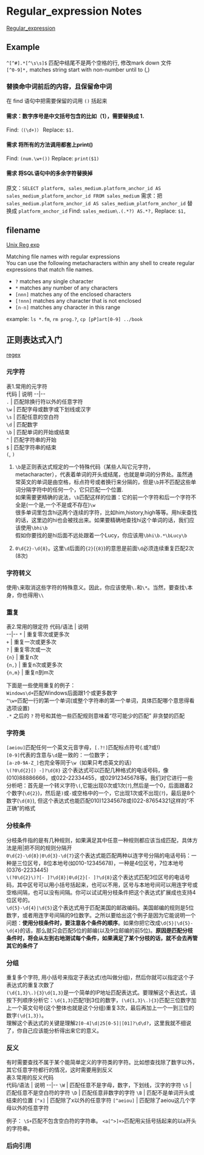 # Regular_expression Notes

[Regular_expression](https://en.wikipedia.org/wiki/Regular_expression#POSIX_basic_and_extended)

## Example

`^[^#].*[^\s\s]$` 匹配中结尾不是两个空格的行, 修改mark down 文件  
`[^0-9]*,` matches string start with non-number until to (,)  

### 替换命中词前后的内容，且保留命中词

在 find 语句中把需要保留的词用 `()` 括起来

#### 需求：数字序号是中文括号包含的比如（1），需要替换成 1.

Find:`（(\d+)）`
Replace: `$1.`

#### 需求 将所有的方法调用都套上print()

Find: `(num.\w+())`
Replace: `print($1)`

#### 需求 将SQL语句中的多余字符替换掉

原文：`SELECT platform, sales_medium.platform_anchor_id AS sales_medium_platform_anchor_id FROM sales_medium`
需求：把 `sales_medium.platform_anchor_id AS sales_medium_platform_anchor_id` 替换成 `platform_anchor_id`
Find: `sales_medium\.(.*?) AS.*?,`
Replace: `$1,`

## filename

[Unix Reg exp](http://www.interlude.org.uk/unix/Unix%20Reg%20exp%20stuff.htm )

Matching file names with regular expressions  
You can use the following metacharacters within any shell to create regular expressions that match file names.  

* `?`       matches any single character
* `*`       matches any number of any characters
* `[nnn]`   matches any of the enclosed characters
* `[!nnn]`  matches any character that is not enclosed
* `[n-n]`   matches any character in this range

example: `ls *.fm`, `rm prog.?`, `cp [pP]art[0-9] ../book`  

## 正则表达式入门

[regex](http://deerchao.net/tutorials/regex/regex.htm#mission)

### 元字符

表1.常用的元字符  
 代码 | 说明
--|--  
`.`  | 匹配除换行符以外的任意字符  
`\w`  | 匹配字母或数字或下划线或汉字  
`\s`  | 匹配任意的空白符  
`\d`  | 匹配数字  
`\b`  | 匹配单词的开始或结束  
`^`  | 匹配字符串的开始  
`$` | 匹配字符串的结束  
`(`, `)`

1. `\b`是正则表达式规定的一个特殊代码（某些人叫它元字符，metacharacter），代表着单词的开头或结尾，也就是单词的分界处。虽然通常英文的单词是由空格，标点符号或者换行来分隔的，但是`\b`并不匹配这些单词分隔字符中的任何一个，它只匹配一个位置.  
如果需要更精确的说法，`\b`匹配这样的位置：它的前一个字符和后一个字符不全是(一个是,一个不是或不存在)`\w`  
很多单词里包含hi这两个连续的字符，比如him,history,high等等。用hi来查找的话，这里边的hi也会被找出来。如果要精确地查找hi这个单词的话，我们应该使用`\bhi\b`  
假如你要找的是hi后面不远处跟着一个Lucy，你应该用`\bhi\b.*\bLucy\b`

2. `0\d{2}-\d{8}`。这里`\d`后面的`{2}`(`{8}`)的意思是前面`\d`必须连续重复匹配2次(8次)

### 字符转义

使用`\`来取消这些字符的特殊意义。因此，你应该使用`\.`和`\*`。当然，要查找`\`本身，你也得用`\\`  

### 重复

表2.常用的限定符
代码/语法  | 说明  
--|--
`*`  | 重复零次或更多次  
`+`  | 重复一次或更多次  
`?`  | 重复零次或一次  
`{n}`  | 重复n次  
`{n,}`  | 重复n次或更多次  
`{n,m}`  | 重复n到m次  

下面是一些使用重复的例子：  
`Windows\d+`匹配Windows后面跟1个或更多数字  
`^\w+`匹配一行的第一个单词(或整个字符串的第一个单词，具体匹配哪个意思得看选项设置)  
`.*` 之后的 `?` 符号和其他一些匹配规则意味着“尽可能少的匹配” 非贪婪的匹配

### 字符类

`[aeiou]`匹配任何一个英文元音字母，`[.?!]`匹配标点符号(.或?或!)  
`[0-9]`代表的含意与`\d`是一致的：一位数字；  
`[a-z0-9A-Z_]`也完全等同于`\w`（如果只考虑英文的话）  
`\(?0\d{2}[) -]?\d{8}` 这个表达式可以匹配几种格式的电话号码，像(010)88886666，或022-22334455，或02912345678等。我们对它进行一些分析吧：首先是一个转义字符`\(`,它能出现0次或1次(`?`),然后是一个0，后面跟着2个数字(`\d{2}`)，然后是`)`或`-`或空格中的一个，它出现1次或不出现(`?`)，最后是8个数字(`\d{8}`),  但这个表达式也能匹配010)12345678或(022-87654321这样的“不正确”的格式  

### 分枝条件

分枝条件指的是有几种规则，如果满足其中任意一种规则都应该当成匹配，具体方法是用|把不同的规则分隔开  
`0\d{2}-\d{8}|0\d{3}-\d{7}`这个表达式能匹配两种以连字号分隔的电话号码：一种是三位区号，8位本地号(如010-12345678)，一种是4位区号，7位本地号(0376-2233445)  
`\(?0\d{2}\)?[- ]?\d{8}|0\d{2}[- ]?\d{8}`这个表达式匹配3位区号的电话号码，其中区号可以用小括号括起来，也可以不用，区号与本地号间可以用连字号或空格间隔，也可以没有间隔。你可以试试用分枝条件把这个表达式扩展成也支持4位区号的。  
`\d{5}-\d{4}|\d{5}`这个表达式用于匹配美国的邮政编码。美国邮编的规则是5位数字，或者用连字号间隔的9位数字。之所以要给出这个例子是因为它能说明一个问题：**使用分枝条件时，要注意各个条件的顺序**。如果你把它改成`\d{5}|\d{5}-\d{4}`的话，那么就只会匹配5位的邮编(以及9位邮编的前5位)。**原因是匹配分枝条件时，将会从左到右地测试每个条件，如果满足了某个分枝的话，就不会去再管其它的条件了**  

### 分组

重复多个字符, 用小括号来指定子表达式(也叫做分组)，然后你就可以指定这个子表达式的重复次数了  
`(\d{1,3}\.){3}\d{1,3}`是一个简单的IP地址匹配表达式。要理解这个表达式，请按下列顺序分析它：`\d{1,3}`匹配1到3位的数字，`(\d{1,3}\.){3}`匹配三位数字加上一个英文句号(这个整体也就是这个分组)重复3次，最后再加上一个一到三位的数字`(\d{1,3})`。  
理解这个表达式的关键是理解`2[0-4]\d|25[0-5]|[01]?\d\d?`，这里我就不细说了，你自己应该能分析得出来它的意义。  

### 反义

有时需要查找不属于某个能简单定义的字符类的字符。比如想查找除了数字以外，其它任意字符都行的情况，这时需要用到反义  
表3.常用的反义代码  
代码/语法  | 说明
--|--
`\W`  | 匹配任意不是字母，数字，下划线，汉字的字符
`\S`  | 匹配任意不是空白符的字符
`\D`  | 匹配任意非数字的字符
`\B`  | 匹配不是单词开头或结束的位置
`[^x]`  | 匹配除了x以外的任意字符
`[^aeiou]`  | 匹配除了aeiou这几个字母以外的任意字符

例子：
`\S+`匹配不包含空白符的字符串。
`<a[^>]+>`匹配用尖括号括起来的以a开头的字符串。  

### 后向引用
